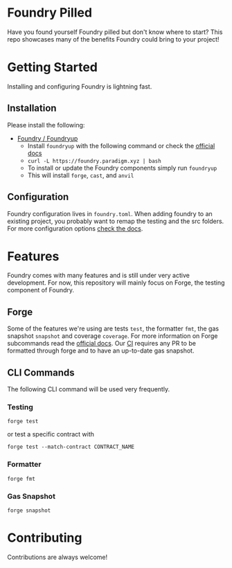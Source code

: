 # Foundry Pilled

Have you found yourself Foundry pilled but don't know where to start? 
This repo showcases many of the benefits Foundry could bring to your project!

# Getting Started

Installing and configuring Foundry is lightning fast. 

## Installation

Please install the following:

-   [Foundry / Foundryup](https://github.com/foundry-rs/foundry)
    -  Install `foundryup` with the following command or check the [official docs](https://book.getfoundry.sh/getting-started/installation)
    - `curl -L https://foundry.paradigm.xyz | bash`
    -   To install or update the Foundry components simply run `foundryup`
    -   This will install `forge`, `cast`, and `anvil`


## Configuration

Foundry configuration lives in `foundry.toml`. When adding foundry to an existing project, you probably want to remap the 
testing and the src folders. For more configuration options [check the docs](https://book.getfoundry.sh/config/).

# Features

Foundry comes with many features and is still under very active development.
For now, this repository will mainly focus on Forge, the testing component of Foundry.

## Forge

Some of the features we're using are tests `test`, the formatter `fmt`, the gas snapshot `snapshot` and coverage `coverage`.
For more information on Forge subcommands read the [official docs](https://book.getfoundry.sh/reference/forge/).
Our [CI](https://github.com/RensR/Foundry-pilled/blob/master/.github/workflows/test.yml) requires any PR to be formatted through forge and to have an up-to-date gas snapshot.

## CLI Commands

The following CLI command will be used very frequently. 


### Testing

```
forge test
```

or test a specific contract with

```
forge test --match-contract CONTRACT_NAME
```

### Formatter

```
forge fmt
```

### Gas Snapshot

```
forge snapshot
```

# Contributing

Contributions are always welcome!